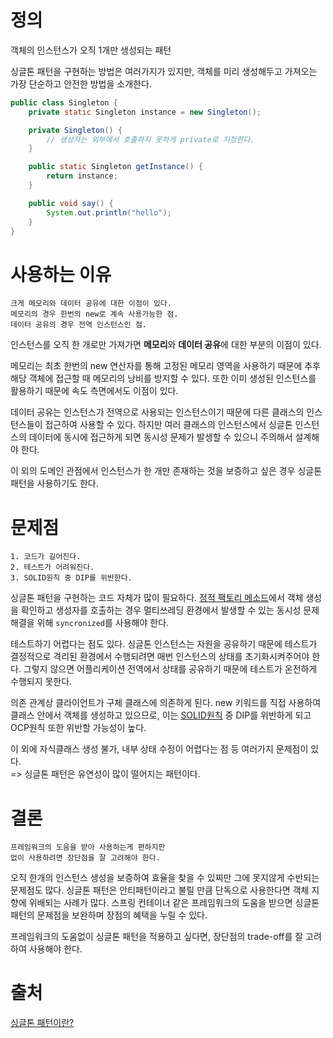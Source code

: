 # 정의

객체의 인스턴스가 오직 1개만 생성되는 패턴

싱글톤 패턴을 구현하는 방법은 여러가지가 있지만, 객체를 미리 생성해두고 가져오는 가장 단순하고 안전한 방법을 소개한다.
```java
public class Singleton {
    private static Singleton instance = new Singleton();

    private Singleton() {
        // 생성자는 외부에서 호출하지 못하게 private로 지정한다.
    }

    public static Singleton getInstance() {
        return instance;
    }

    public void say() {
        System.out.println("hello");
    }
}
```

# 사용하는 이유

```
크게 메모리와 데이터 공유에 대한 이점이 있다.
메모리의 경우 한번의 new로 계속 사용가능한 점.
데이터 공유의 경우 전역 인스턴스인 점.
```
인스턴스를 오직 한 개로만 가져가면 **메모리**와 **데이터 공유**에 대한 부분의 이점이 있다.

메모리는 최초 한번의 new 연산자를 통해 고정된 메모리 영역을 사용하기 때문에 추후 해당 객체에 접근할 때 메모리의 낭비를 방지할 수 있다. 또한 이미 생성된 인스턴스를 활용하기 때문에 속도 측면에서도 이점이 있다.

데이터 공유는 인스턴스가 전역으로 사용되는 인스턴스이기 때문에 다른 클래스의 인스턴스들이 접근하여 사용할 수 있다. 하지만 여러 클래스의 인스턴스에서 싱글톤 인스턴스의 데이터에 동시에 접근하게 되면 동시성 문제가 발생할 수 있으니 주의해서 설계해야 한다.

이 외의 도메인 관점에서 인스턴스가 한 개만 존재하는 것을 보증하고 싶은 경우 싱글톤 패턴을 사용하기도 한다.

# 문제점

```
1. 코드가 길어진다.
2. 테스트가 어려워진다.
3. SOLID원칙 중 DIP를 위반한다.
```

싱글톤 패턴을 구현하는 코드 자체가 많이 필요하다. [정적 팩토리 메소드](/Design%20Pattern/Singleton%20Pattern.md)에서 객체 생성을 확인하고 생성자를 호출하는 경우 멀티쓰레딩 환경에서 발생할 수 있는 동시성 문제 해결을 위해 `syncronized`를 사용해야 한다.

테스트하기 어렵다는 점도 있다. 싱글톤 인스턴스는 자원을 공유하기 때문에 테스트가 결정적으로 격리된 환경에서 수행되려면 매번 인스턴스의 상태를 초기화시켜주어야 한다. 그렇지 않으면 어플리케이션 전역에서 상태를 공유하기 때문에 테스트가 온전하게 수행되지 못한다.

의존 관계상 클라이언트가 구체 클래스에 의존하게 된다. new 키워드를 직접 사용하여 클래스 안에서 객체를 생성하고 있으므로, 이는 [SOLID원칙](/Java/%EA%B0%9D%EC%B2%B4%EC%99%80%20%EA%B0%9D%EC%B2%B4%EC%A7%80%ED%96%A5.md) 중 DIP를 위반하게 되고 OCP원칙 또한 위반할 가능성이 높다.

이 외에 자식클래스 생성 불가, 내부 상태 수정이 어렵다는 점 등 여러가지 문제점이 있다.   
=> 싱글톤 패턴은 유연성이 많이 떨어지는 패턴이다.

# 결론
```
프레임워크의 도움을 받아 사용하는게 편하지만
없이 사용하려면 장단점을 잘 고려해야 한다.
```
오직 한개의 인스턴스 생성을 보증하여 효율을 찾을 수 있찌만 그에 못지않게 수반되는 문제점도 많다. 싱글톤 패턴은 안티패턴이라고 불릴 만큼 단독으로 사용한다면 객체 지향에 위배되는 사례가 많다. 스프링 컨테이너 같은 프레임워크의 도움을 받으면 싱글톤 패턴의 문제점을 보완하며 장점의 혜택을 누릴 수 있다.

프레임워크의 도움없이 싱글톤 패턴을 적용하고 싶다면, 장단점의 trade-off를 잘 고려하여 사용해야 한다.

# 출처

[싱글톤 패턴이란?](https://tecoble.techcourse.co.kr/post/2020-11-07-singleton/)